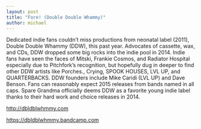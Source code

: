 ```yaml
---
layout: post
title: "Fore! (Double Double Whammy)"
author: michael
---
```



Dedicated indie fans couldn’t miss productions from neonatal label (2011), Double Double Whammy (DDW), this past year. Advocates of cassette, wax, and CDs, DDW dropped some big rocks into the indie pool in 2014. Indie fans have seen the faces of Mitski, Frankie Cosmos, and Radiator Hospital especially due to Pitchfork’s recognition, but hopefully dug in deeper to find other DDW artists like Porches., Crying, SPOOK HOUSES, LVL UP, and QUARTERBACKS. DDW founders include Mike Caridi (LVL UP) and Dave Benson. Fans can reasonably expect 2015 releases from bands named in all caps. Spare Grandma officially deems DDW as a favorite young indie label thanks to their hard work and choice releases in 2014.

<a href="http://dbldblwhmmy.com" target="_blank">http://dbldblwhmmy.com</a>

<a href="https://dbldblwhmmy.bandcamp.com" target="_blank">https://dbldblwhmmy.bandcamp.com</a>